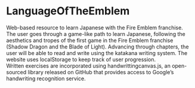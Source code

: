 # LanguageOfTheEmblem
Web-based resource to learn Japanese with the Fire Emblem franchise.<br>
The user goes through a game-like path to learn Japanese, following the aesthetics and tropes of the first game in the Fire Emblem franchise (Shadow Dragon and the Blade of Light). Advancing through chapters, the user will be able to read and write using the katakana writing system. The website uses localStorage to keep track of user progression.<br>
Written exercises are incorporated using handwrittingcanvas.js, an open-sourced library released on GitHub that provides access to Google’s handwriting recognition service.
